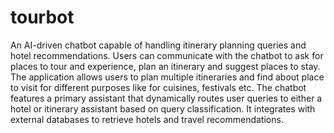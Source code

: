 # tourbot

An AI-driven chatbot capable of handling itinerary planning queries and hotel recommendations. Users can communicate with the chatbot to ask for places to tour and experience, plan an itinerary and suggest places to stay. The application allows users to plan multiple itineraries and find about place to visit for different purposes like for cuisines, festivals etc. The chatbot features a primary assistant that dynamically routes user queries to either a hotel or itinerary assistant based on query classification. It integrates with external databases to retrieve hotels and travel recommendations.
